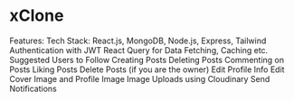 # xClone

Features:
 Tech Stack: React.js, MongoDB, Node.js, Express, Tailwind
 Authentication with JWT
 React Query for Data Fetching, Caching etc.
 Suggested Users to Follow
 Creating Posts
 Deleting Posts
 Commenting on Posts
 Liking Posts
 Delete Posts (if you are the owner)
 Edit Profile Info
 Edit Cover Image and Profile Image
 Image Uploads using Cloudinary
 Send Notifications

